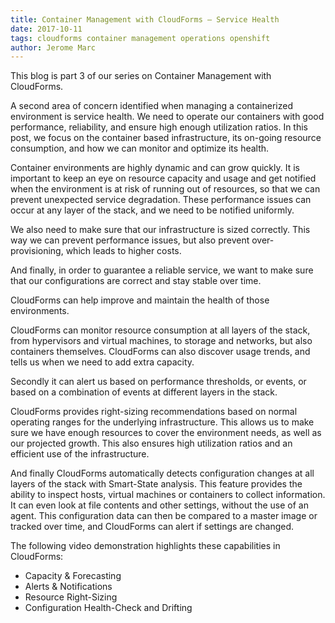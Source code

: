 ```yaml
---     
title: Container Management with CloudForms – Service Health
date: 2017-10-11
tags: cloudforms container management operations openshift
author: Jerome Marc
---
```

 
This blog is part 3 of our series on Container Management with CloudForms.
  
A second area of concern identified when managing a containerized environment is service health.
We need to operate our containers with good performance, reliability, and ensure high enough
utilization ratios. In this post, we focus on the container based infrastructure, its on-going
resource consumption, and how we can monitor and optimize its health.

Container environments are highly dynamic and can grow quickly. It is important to keep an eye on
resource capacity and usage and get notified when the environment is at risk of running out of
resources, so that we can prevent unexpected service degradation. These performance issues can
occur at any layer of the stack, and we need to be notified uniformly.
  
We also need to make sure that our infrastructure is sized correctly. This way we can prevent
performance issues, but also prevent over-provisioning, which leads to higher costs.
  
And finally, in order to guarantee a reliable service, we want to make sure that our configurations
are correct and stay stable over time.
  
CloudForms can help improve and maintain the health of those environments.
  
CloudForms can monitor resource consumption at all layers of the stack, from hypervisors and
virtual machines, to storage and networks, but also containers themselves. CloudForms can also
discover usage trends, and tells us when we need to add extra capacity.
  
Secondly it can alert us based on performance thresholds, or events, or based on a combination of
events at different layers in the stack.
  
CloudForms provides right-sizing recommendations based on normal operating ranges for the
underlying infrastructure. This allows us to make sure we have enough resources to cover the
environment needs, as well as our projected growth. This also ensures high utilization ratios and
an efficient use of the infrastructure.
  
And finally CloudForms automatically detects configuration changes at all layers of the stack with
Smart-State analysis. This feature provides the ability to inspect hosts, virtual machines or
containers to collect information. It can even look at file contents and other settings, without
the use of an agent. This configuration data can then be compared to a master image or tracked
over time, and CloudForms can alert if settings are changed.
  
The following video demonstration highlights these capabilities in CloudForms:

* Capacity & Forecasting
* Alerts & Notifications
* Resource Right-Sizing
* Configuration Health-Check and Drifting
